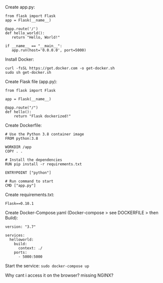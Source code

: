 Create app.py:
```
from flask import Flask
app = Flask(__name__)

@app.route('/')
def hello_world():
   return "Hello, World!"

if __name__ == "__main__":
   app.run(host='0.0.0.0', port=5000)
```

Install Docker:
```
curl -fsSL https://get.docker.com -o get-docker.sh
sudo sh get-docker.sh
```

Create Flask file (app.py):
```
from flask import Flask

app = Flask(__name__)

@app.route("/")
def hello():
    return "Flask dockerized!"
```

Create Dockerfile:
```
# Use the Python 3.8 container image
FROM python:3.8

WORKDIR /app
COPY . .

# Install the dependencies
RUN pip install -r requirements.txt

ENTRYPOINT ["python"]

# Run command to start
CMD ["app.py"]
```

Create requirements.txt:
```
Flask==0.10.1
```

Create Docker-Compose.yaml (Docker-compose > see DOCKERFILE > then Build):
```
version: "3.7"

services:
  helloworld:
    build:
      context: ./
    ports:
      - 5000:5000
```

Start the service:
```sudo docker-compose up```

Why cant i access it on the browser? missing NGINX?
